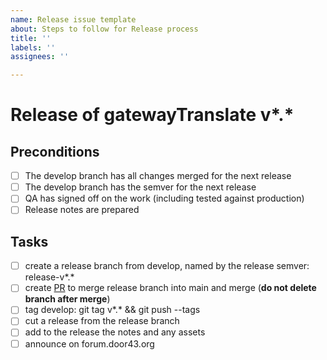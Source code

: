 ```yaml
---
name: Release issue template
about: Steps to follow for Release process
title: ''
labels: ''
assignees: ''

---
```


# Release of gatewayTranslate v*.*

## Preconditions

- [ ] The develop branch has all changes merged for the next release
- [ ] The develop branch has the semver for the next release
- [ ] QA has signed off on the work (including tested against production)
- [ ] Release notes are prepared

## Tasks

- [ ] create a release branch from develop, named by the release semver: release-v*.*
- [ ] create [PR](https://github.com/unfoldingWord/gateway-translate/pull/167) to merge release branch into main and merge (**do not delete branch after merge**)
- [ ] tag develop: git tag v*.* && git push --tags
- [ ] cut a release from the release branch
- [ ] add to the release the notes and any assets
- [ ] announce on forum.door43.org

